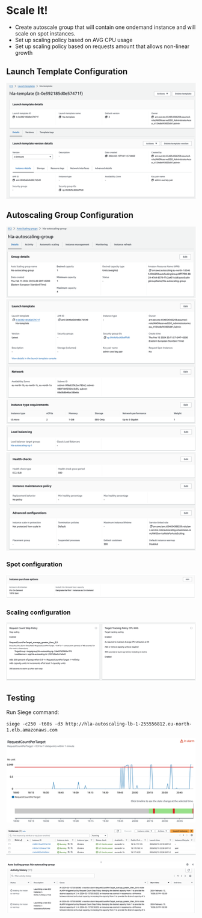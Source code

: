 # Scale It!
* Create autoscale group that will contain one ondemand instance and will scale on spot instances.
* Set up scaling policy based on AVG CPU usage
* Set up scaling policy based on requests amount that allows non-linear growth

## Launch Template Configuration
![lt.png](screenshots%2Flt.png)
## Autoscaling Group Configuration
![ag-details.png](screenshots%2Fag-details.png)
![ag-lt.png](screenshots%2Fag-lt.png)
![ag-instance_type.png](screenshots%2Fag-instance_type.png)
![ag-lb.png](screenshots%2Fag-lb.png)
![ag-advanced.png](screenshots%2Fag-advanced.png)
### Spot configuration
![ag-spot.png](screenshots%2Fag-spot.png)
### Scaling configuration
![ag-scaling.png](screenshots%2Fag-scaling.png)
## Testing

Run Siege command:
```shell
siege -c250 -t60s -d3 http://hla-autoscaling-lb-1-255556812.eu-north-1.elb.amazonaws.com
```

![img.png](screenshots%2Fimg.png)

![ec2-spot.png](screenshots%2Fec2-spot.png)

![activity-history.png](screenshots%2Factivity-history.png)





